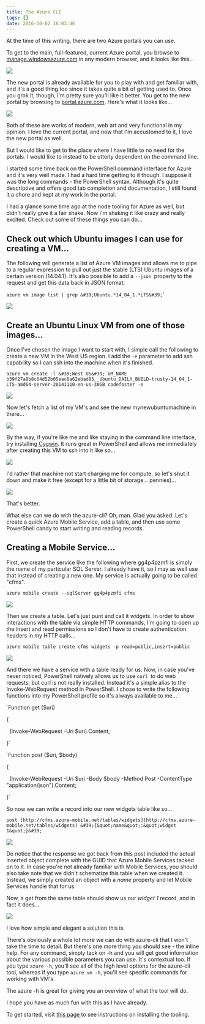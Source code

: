 ```yaml
---
title: The Azure CLI
tags: []
date: 2016-10-02 16:03:46
---
```


At the time of this writing, there are two Azure portals you can use.

To get to the main, full-featured, current Azure portal, you browse to [manage.windowsazure.com](http://manage.windowsazure.com) in any modern browser, and it looks like this...

![](http://codefoster.blob.core.windows.net/site/image/6fe5378de74d462db95cee253024d1e8/azurecli_currentportal_1.png)

The new portal is already available for you to play with and get familiar with, and it&#39;s a good thing too since it takes quite a bit of getting used to. Once you grok it, though, I&#39;m pretty sure you&#39;ll like it better. You get to the new portal by browsing to [portal.azure.com](http://portal.azure.com).&nbsp;Here&#39;s what it looks like...

![](http://codefoster.blob.core.windows.net/site/image/e075549328c54e129f0c2b0390c803a0/azurecli_newportal_1.png)

Both of these are works of modern, web art and very functional in my opinion. I love the current portal, and now that I&#39;m accustomed to it, I love the new portal as well.

But I would like to get to the place where I have little to no need for the portals. I would like to instead to be utterly dependent on the command line.

I started some time back on the PowerShell command interface for Azure and it&#39;s very well made. I had a hard time getting to it though. I suppose it was the long commands - the PowerShell syntax. Although it&#39;s quite descriptive and offers good tab completion and documentation, I still found it a chore and kept at my work in the portal.

I had a glance some time ago at the node tooling for Azure as well, but didn&#39;t really give it a fair shake. Now I&#39;m shaking it like crazy and really excited. Check out some of these things you can do...

## Check out which Ubuntu images I can use for creating a VM...

The following will generate a list of Azure VM images and allows me to pipe to a regular expression to pull out just the stable (LTS) Ubuntu images of a certain version (14.04.1). It&#39;s also possible to add a `--json `property to the request and get this data back in JSON format.

`azure vm image list | grep &#39;Ubuntu.*14_04_1.*LTS&#39;`&#39;

![](http://codefoster.blob.core.windows.net/site/image/471723c931ce4b8c8d6aa68c46b496dc/azurecli_vmlist_1.png)

## Create an Ubuntu Linux VM from one of those images...

Once I&#39;ve chosen the image I want to start with, I simple call the following to create a new VM in the West US region. I add the `-e` parameter to add ssh capability so I can ssh into the machine when it&#39;s finished.

`azure vm create -l &#39;West US&#39; VM_NAME b39f27a8b8c64d52b05eac6a62ebad85__Ubuntu_DAILY_BUILD-trusty-14_04_1-LTS-amd64-server-20141110-en-us-30GB codefoster -e`

![](http://codefoster.blob.core.windows.net/site/image/489881b54d394d0d88017854f31ff9c1/azurecli_newubuntuvm_1.png)

Now let&#39;s fetch a list of my VM&#39;s and see the new mynewubuntumachine in there...

![](http://codefoster.blob.core.windows.net/site/image/cb3fa416071c4a88b7a7ea950e6c8ffb/azurecli_thereitis_1.png)

By the way, if you&#39;re like me and like staying in the command line interface, try installing [Cygwin](http://cygwin.com/). It runs great in PowerShell and allows me immediately after creating this VM to ssh into it like so...

![](http://codefoster.blob.core.windows.net/site/image/dd162627c66849ecad2acb0702b4e001/azurecli_ssh_1.png)

I&#39;d rather that machine not start charging me for compute, so let&#39;s shut it down and make it free (except for a little bit of storage... pennies)...

![](http://codefoster.blob.core.windows.net/site/image/106d3e42b67646d0a6dd802cd784b093/azurecli_stopit_1.png)

That&#39;s better.

What else can we do with the azure-cli? Oh, man. Glad you asked. Let&#39;s create a quick Azure Mobile Service, add a table, and then use some PowerShell candy to start writing and reading records.

## Creating a Mobile Service...

First, we create the service like the following where gg4p4pzmfi is simply the name of my particular SQL Server. I already have it, so I may as well use that instead of creating a new one. My service is actually going to be called &quot;cfms&quot;.

`azure mobile create --sqlServer gg4p4pzmfi cfms`

![](http://codefoster.blob.core.windows.net/site/image/d6c0774de7414f66960899b6cd2a8823/azureclie_createcfms_1.png)

Then we create a table. Let&#39;s just punt and call it _widgets_. In order to show interactions with the table via simple HTTP commands, I&#39;m going to open up the insert and read permissions so I don&#39;t have to create authentication headers in my HTTP calls...

`azure mobile table create cfms widgets -p read=public,insert=public`

![](http://codefoster.blob.core.windows.net/site/image/2fe8abc13ed84d43b4afcff6bd3e015c/azureclie_createtable_1.png)

And there we have a service with a table ready for us. Now, in case you&#39;ve never noticed, PowerShell natively allows us to use `curl `to do web requests, but curl is not really installed. Instead it&#39;s a simple alias to the Invoke-WebRequest method in PowerShell. I chose to write the following functions into my PowerShell profile so it&#39;s always available to me...

`Function get ($uri)

{

&nbsp; (Invoke-WebRequest -Uri $uri).Content;

}`

`Function post ($uri, $body)

{

&nbsp; (Invoke-WebRequest -Uri $uri -Body $body -Method Post -ContentType &quot;application/json&quot;).Content;

}`

So now we can write a record into our new widgets table like so...

`post [http://cfms.azure-mobile.net/tables/widgets](http://cfms.azure-mobile.net/tables/widgets) &#39;{&quot;name&quot;:&quot;widget 1&quot;}&#39;`

![](http://codefoster.blob.core.windows.net/site/image/be6203dbe18449d3a1a8a25a313c2ab2/azureclie_post_1.png)

Do notice that the response we got back from this post included the actual inserted object complete with the GUID that Azure Mobile Services tacked on to it. In case you&#39;re not already familiar with Mobile Services, you should also take note that we didn&#39;t schematize this table when we created it. Instead, we simply created an object with a _name_ property and let Mobile Services handle that for us.

Now, a get from the same table should show us our _widget 1_ record, and in fact it does...

![](http://codefoster.blob.core.windows.net/site/image/49aedf70e3e24fddb287efb7aac85a3e/azureclie_get_1.png)

I love how simple and elegant a solution this is.

There&#39;s obviously a whole lot more we can do with azure-cli that I won&#39;t take the time to detail. But there&#39;s one more thing you should see - the inline help. For any command, simply tack on -h and you will get good information about the various possible parameters you can use. It&#39;s contextual too. If you type `azure -h`, you&#39;ll see all of the high level options for the azure-cli tool, whereas if you type `azure vm -h`, you&#39;ll see specific commands for working with VM&#39;s.

The azure -h is great for giving you an overview of what the tool will do.

I hope you have as much fun with this as I have already.

To get started, visit [this page ](http://azure.microsoft.com/en-us/documentation/articles/xplat-cli/)to see instructions on installing the tooling.